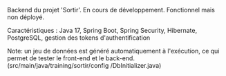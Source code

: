 Backend du projet 'Sortir'. 
En cours de développement. Fonctionnel mais non déployé.

Caractéristiques : Java 17, Spring Boot, Spring Security, Hibernate, PostgreSQL, gestion des tokens d'authentification

Note: un jeu de données est généré automatiquement à l'exécution, ce qui permet de tester le front-end et le back-end. (src/main/java/training/sortir/config
/DbInitializer.java)
